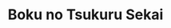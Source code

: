 --- 
title: "Boku no Tsukuru Sekai"
publishdate: "2019-7-27T16:48:46+02:00"
src: "https://365manga.net/manga/boku-no-tsukuru-sekai"
image: "https://data.365manga.net/images/thumbnails/6832-boku-no-tsukuru-sekai.jpg"
description: "This isn't an ordinary high school—these kids have magical powers! Having the ability to cast a four-dimensional image can bring you fame and fortune, but you've got to be good at it. And that's what goes on every day in this school for 'Projectionists.' Some, of course, have an easier time at it than others. And sometimes having magical powers just gets in the way of the usual concerns that…"
---